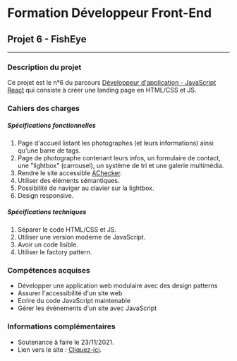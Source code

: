 # Formation Développeur Front-End
## Projet 6 - FishEye
------------
### Description du projet
Ce projet est le n°6 du parcours [Développeur d'application - JavaScript React](https://openclassrooms.com/fr/paths/516-developpeur-dapplication-javascript-react "Développeur d'application - JavaScript React") qui consiste à créer une landing page en HTML/CSS et JS.
### Cahiers des charges
##### Spécifications fonctionnelles
1. Page d'accueil listant les photographes (et leurs informations) ainsi qu'une barre de tags.
2. Page de photographe contenant leurs infos, un formulaire de contact, une "lightbox" (carrousel), un système de tri et une galerie multimédia.
3. Rendre le site accessible [AChecker](https://achecker.achecks.ca/checker/index.php "AChecker").
4. Utiliser des éléments sémantiques.
5. Possibilité de naviger au clavier sur la lightbox.
6. Design responsive.

##### Spécifications techniques
1. Séparer le code HTML/CSS et JS.
2. Utiliser une version moderne de JavaScript.
3. Avoir un code lisible.
4. Utiliser le factory pattern.

### Compétences acquises
- Développer une application web modulaire avec des design patterns
- Assurer l'accessibilité d'un site web
- Ecrire du code JavaScript maintenable
- Gérer les évènements d'un site avec JavaScript

### Informations complémentaires
- Soutenance à faire le 23/11/2021.
- Lien vers le site : [Cliquez-ici](https://sebastien-d-me.github.io/SebastienDelahaye_6_05102021/ "Cliquez-ici").

